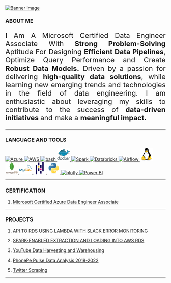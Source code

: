 [![Banner Image](https://t4.ftcdn.net/jpg/04/22/75/43/360_F_422754338_8mV1KgejRJEHF9cXSWsSbFbR5So6Bcm9.jpg)](https://natarajpalanivelportfolio.streamlit.app/)

<!--
**pnraj/pnraj** is a ✨ _special_ ✨ repository because its `README.md` (this file) appears on your GitHub profile.

Here are some ideas to get you started:

- 🔭 I’m currently working on ...
- 🌱 I’m currently learning ...
- 👯 I’m looking to collaborate on ...
- 🤔 I’m looking for help with ...
- 💬 Ask me about ...
- 📫 How to reach me: ...
- 😄 Pronouns: ...
- ⚡ Fun fact: ...
-->
### ABOUT ME
<p style='font-size: 22px; text-align: justify; text-justify: inter-word;'>
I Am A Microsoft Certified Data Engineer Associate With <strong>Strong Problem-Solving</strong> Aptitude For Designing <strong>Efficient Data Pipelines</strong>, Optimize Query Performance and Create <strong>Robust Data Models.</strong> Driven by a passion for delivering <strong>high-quality data solutions</strong>, while learning new emerging trends and technologies in the field of data engineering. I am enthusiastic about leveraging my skills to contribute to the success of <strong>data-driven initiatives </strong> and make a <strong>meaningful impact.</strong> </p>
<hr></hr>
<h3 align="left">LANGUAGE AND TOOLS</h3>
<p align="left"> <a href="https://azure.com/" target="_blank" rel="noreferrer">
      <img src="https://www.logo.wine/a/logo/Microsoft_Azure/Microsoft_Azure-Logo.wine.svg" alt="Azure" width="80" height="40"/>
    </a>
      <a href="https://aws.amazon.com/" target="_blank" rel="noreferrer">
      <img src="https://www.vectorlogo.zone/logos/amazon_aws/amazon_aws-ar21.svg" alt="AWS" width="80" height="40"/>
    </a> <a href="https://www.gnu.org/software/bash/" target="_blank" rel="noreferrer"> <img src="https://www.vectorlogo.zone/logos/gnu_bash/gnu_bash-icon.svg" alt="bash" width="40" height="40"/> </a> <a href="https://www.docker.com/" target="_blank" rel="noreferrer"> <img src="https://raw.githubusercontent.com/devicons/devicon/master/icons/docker/docker-original-wordmark.svg" alt="docker" width="40" height="40"/> </a> <a href="https://git-scm.com/" target="_blank" rel="noreferrer"> 
      <img src="https://www.vectorlogo.zone/logos/apache_spark/apache_spark-ar21.svg" alt="Spark" width="80" height="40"/>
    </a>
    <a href="https://databricks.com/" target="_blank" rel="noreferrer">
      <img src="https://www.vectorlogo.zone/logos/databricks/databricks-ar21.svg" alt="Databricks" width="80" height="40"/>
    </a>
    <a href="https://airflow.apache.org/" target="_blank" rel="noreferrer">
      <img src="https://static-00.iconduck.com/assets.00/airflow-icon-512x512-tpr318yf.png" alt="Airflow" width="40" height="40"/>
    </a>
<a href="https://www.linux.org/" target="_blank" rel="noreferrer"> <img src="https://raw.githubusercontent.com/devicons/devicon/master/icons/linux/linux-original.svg" alt="linux" width="40" height="40"/> </a> <a href="https://www.mongodb.com/" target="_blank" rel="noreferrer"> <img src="https://raw.githubusercontent.com/devicons/devicon/master/icons/mongodb/mongodb-original-wordmark.svg" alt="mongodb" width="40" height="40"/> </a> <a href="https://www.mysql.com/" target="_blank" rel="noreferrer"> <img src="https://raw.githubusercontent.com/devicons/devicon/master/icons/mysql/mysql-original-wordmark.svg" alt="mysql" width="40" height="40"/> </a> <a href="https://pandas.pydata.org/" target="_blank" rel="noreferrer"> <img src="https://raw.githubusercontent.com/devicons/devicon/2ae2a900d2f041da66e950e4d48052658d850630/icons/pandas/pandas-original.svg" alt="pandas" width="40" height="40"/> </a> <a href="https://www.python.org" target="_blank" rel="noreferrer"> <img src="https://raw.githubusercontent.com/devicons/devicon/master/icons/python/python-original.svg" alt="python" width="40" height="40"/> </a>
    <a href="https://plotly.com/" target="_blank" rel="noreferrer">
      <img src="https://res.cloudinary.com/crunchbase-production/image/upload/c_lpad,f_auto,q_auto:eco,dpr_1/vgay5hqdvszlmvud3hwu" alt="plotly" width="40" height="40" />
    </a>
    <a href="https://powerbi.microsoft.com/" target="_blank" rel="noreferrer">
      <img src="https://www.logo.wine/a/logo/Power_BI/Power_BI-Logo.wine.svg" alt="Power BI" width="40" height="40" />
    </a>
</p>
<hr></hr>
<h3 align="left">CERTIFICATION</h3>

1. [Microsoft Certified Azure Data Engineer Associate](https://learn.microsoft.com/api/credentials/share/en-us/NatarajPalanivel-3700/DF6264D0E8285B6?sharingId=31B58FCDCABBCCA3)
<hr></hr>
<h3 align="left">PROJECTS</h3>

1. [API TO RDS USING LAMBDA WITH SLACK ERROR MONITORING](https://github.com/pnraj/Projects/tree/master/AWS%3A%20Bulk%20%26%20Near%20Real-Time%20Pipelines/API%20TO%20RDS%20USING%20LAMBDA%20WITH%20SLACK%20ERROR%20MONITORING)

2. [SPARK-ENABLED EXTRACTION AND LOADING INTO AWS RDS](https://github.com/pnraj/Projects/tree/master/AWS%3A%20Bulk%20%26%20Near%20Real-Time%20Pipelines/Spark-Enabled%20Extraction%20and%20Loading%20Into%20AWS%20RDS)

3. [YouTube Data Harvesting and Warehousing](https://github.com/pnraj/Projects/tree/master/YouTube_Data_Harvesting_and_Warehousing)

4. [PhonePe Pulse Data Analysis 2018-2022](https://github.com/pnraj/Projects/tree/master/Phonephe_Pulse)

5. [Twitter Scraping](https://github.com/pnraj/Twitter_scraping)
   
<hr></hr>
